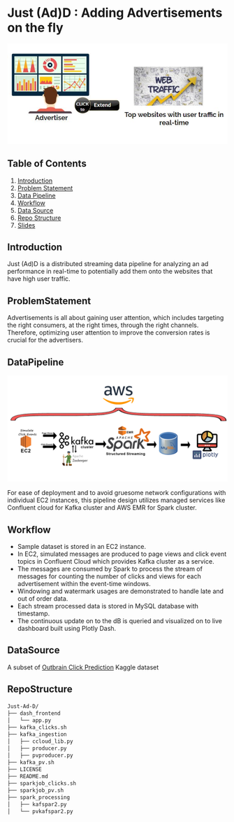 # Just (Ad)D : Adding Advertisements on the fly
![alt text](https://github.com/Chaitanyaa/Just-Ad-D/blob/master/idea.JPG)


## Table of Contents
1. [Introduction](README.md#Introduction)
2. [Problem Statement](README.md#ProblemStatement)
3. [Data Pipeline](README.md#DataPipeline)
4. [Workflow](README.md#Workflow)
5. [Data Source](README.md#DataSource)
6. [Repo Structure](README.md#RepoStructure)
7. [Slides](https://docs.google.com/presentation/d/1BV4d5XMUscUyXGjHr3mTFCDx6o5Y36EkbkwR76s3cLw/edit#slide=id.p)

## Introduction
Just (Ad)D is a distributed streaming data pipeline for analyzing an ad performance in real-time to potentially add them onto the websites that have high user traffic.

## ProblemStatement
Advertisements is all about gaining user attention, which includes targeting the right consumers, at the right times, through the right channels. Therefore, optimizing user attention to improve the conversion rates is crucial for the advertisers.

## DataPipeline
![alt text](https://github.com/Chaitanyaa/Just-Ad-D/blob/master/pipeline.jpg)

For ease of deployment and to avoid gruesome network configurations with individual EC2 instances, this pipeline design utilizes managed services like Confluent cloud for Kafka cluster and AWS EMR for Spark cluster.

## Workflow
* Sample dataset is stored in an EC2 instance. 
* In EC2, simulated messages are produced to page views and click event topics in Confluent Cloud which provides Kafka cluster as a service. 
* The messages are consumed by Spark to process the stream of messages for counting the number of clicks and views for each advertisement within the event-time windows. 
* Windowing and watermark usages are demonstrated to handle late and out of order data. 
* Each stream processed data is stored in MySQL database with timestamp.
* The continuous update on to the dB is queried and visualized on to live dashboard built using Plotly Dash.

## DataSource
A subset of [Outbrain Click Prediction](https://www.kaggle.com/c/outbrain-click-prediction/data) Kaggle dataset

## RepoStructure
```
Just-Ad-D/
├── dash_frontend
│   └── app.py
├── kafka_clicks.sh
├── kafka_ingestion
│   ├── ccloud_lib.py
│   ├── producer.py
│   ├── pvproducer.py
├── kafka_pv.sh
├── LICENSE
├── README.md
├── sparkjob_clicks.sh
├── sparkjob_pv.sh
├── spark_processing
│   ├── kafspar2.py
│   └── pvkafspar2.py
```
